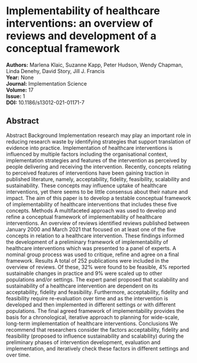 # Implementability of healthcare interventions: an overview of reviews and development of a conceptual framework

**Authors:** Marlena Klaic, Suzanne Kapp, Peter Hudson, Wendy Chapman, Linda Denehy, David Story, Jill J. Francis  
**Year:** None  
**Journal:** Implementation Science  
**Volume:** 17  
**Issue:** 1  
**DOI:** 10.1186/s13012-021-01171-7  

## Abstract
Abstract                Background                Implementation research may play an important role in reducing research waste by identifying strategies that support translation of evidence into practice. Implementation of healthcare interventions is influenced by multiple factors including the organisational context, implementation strategies and features of the intervention as perceived by people delivering and receiving the intervention. Recently, concepts relating to perceived features of interventions have been gaining traction in published literature, namely, acceptability, fidelity, feasibility, scalability and sustainability. These concepts may influence uptake of healthcare interventions, yet there seems to be little consensus about their nature and impact. The aim of this paper is to develop a testable conceptual framework of implementability of healthcare interventions that includes these five concepts.                              Methods                A multifaceted approach was used to develop and refine a conceptual framework of implementability of healthcare interventions. An overview of reviews identified reviews published between January 2000 and March 2021 that focused on at least one of the five concepts in relation to a healthcare intervention. These findings informed the development of a preliminary framework of implementability of healthcare interventions which was presented to a panel of experts. A nominal group process was used to critique, refine and agree on a final framework.                              Results                A total of 252 publications were included in the overview of reviews. Of these, 32% were found to be feasible, 4% reported sustainable changes in practice and 9% were scaled up to other populations and/or settings. The expert panel proposed that scalability and sustainability of a healthcare intervention are dependent on its acceptability, fidelity and feasibility. Furthermore, acceptability, fidelity and feasibility require re-evaluation over time and as the intervention is developed and then implemented in different settings or with different populations. The final agreed framework of implementability provides the basis for a chronological, iterative approach to planning for wide-scale, long-term implementation of healthcare interventions.                              Conclusions                We recommend that researchers consider the factors acceptability, fidelity and feasibility (proposed to influence sustainability and scalability) during the preliminary phases of intervention development, evaluation and implementation, and iteratively check these factors in different settings and over time.

